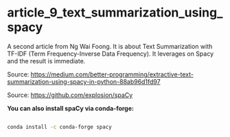 # article_9_text_summarization_using_spacy

A second article from Ng Wai Foong. It is about Text Summarization with TF-IDF (Term Frequency-Inverse Data Frequency). It leverages on Spacy and the result is immediate.

Source: <a href="https://medium.com/better-programming/extractive-text-summarization-using-spacy-in-python-88ab96d1fd97" target="_blank">https://medium.com/better-programming/extractive-text-summarization-using-spacy-in-python-88ab96d1fd97</a>

Source: <a href="https://github.com/explosion/spaCy" target="_blank">https://github.com/explosion/spaCy</a>



**You can also install spaCy via conda-forge:**

```bash

conda install -c conda-forge spacy

```
